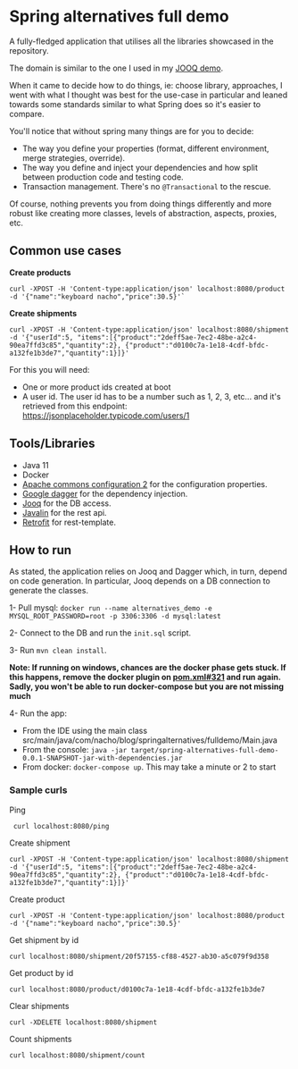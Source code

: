 

# Spring alternatives full demo

A fully-fledged application that utilises all the libraries showcased in the repository.

The domain is similar to the one I used in my [JOOQ demo](https://github.com/nacho270/db-libraries-demos).

When it came to decide how to do things, ie: choose library, approaches, I went with what I thought was best for the use-case in particular and leaned towards some standards similar to what Spring does so it's easier to compare. 

You'll notice that without spring many things are for you to decide:
- The way you define your properties (format, different environment, merge strategies, override).
- The way you define and inject your dependencies and how split between production code and testing code.
- Transaction management. There's no `@Transactional` to the rescue.

Of course, nothing prevents you from doing things differently and more robust like creating more classes, levels of abstraction, aspects, proxies, etc.

## Common use cases

**Create products**
```console
curl -XPOST -H 'Content-type:application/json' localhost:8080/product -d '{"name":"keyboard nacho","price":30.5}'`
```
**Create shipments**
```console
curl -XPOST -H 'Content-type:application/json' localhost:8080/shipment -d '{"userId":5, "items":[{"product":"2deff5ae-7ec2-48be-a2c4-90ea7ffd3c85","quantity":2}, {"product":"d0100c7a-1e18-4cdf-bfdc-a132fe1b3de7","quantity":1}]}'
```
For this you will need:
  - One or more product ids created at boot
  - A user id. The user id has to be a number such as 1, 2, 3, etc... and it's retrieved from this endpoint: https://jsonplaceholder.typicode.com/users/1

## Tools/Libraries

- Java 11
- Docker
- [Apache commons configuration 2](https://github.com/nacho270/spring-alternatives/tree/master/properties/apache-commons-properties-demo) for the configuration properties.
- [Google dagger](https://github.com/nacho270/spring-alternatives/tree/master/dependency-injection/dagger-dependency-injection-demo) for the dependency injection.
- [Jooq](https://github.com/nacho270/spring-alternatives/tree/master/database/jooq-demo) for the DB access.
- [Javalin](https://github.com/nacho270/spring-alternatives/tree/master/rest-apis/javalin-restapi-demo) for the rest api.
- [Retrofit](https://github.com/nacho270/spring-alternatives/tree/master/rest-templates/retrofit-demo) for rest-template.

## How to run

As stated, the application relies on Jooq and Dagger which, in turn, depend on code generation. In particular, Jooq depends on a DB connection to generate the classes.

1- Pull mysql: `docker run --name alternatives_demo -e MYSQL_ROOT_PASSWORD=root -p 3306:3306 -d mysql:latest` 

2- Connect to the DB and run the `init.sql` script.

3- Run `mvn clean install`. 

**Note: If running on windows, chances are the docker phase gets stuck. If this happens, remove the docker plugin on [pom.xml#321](https://github.com/nacho270/spring-alternatives/blob/10a29fc5624c5fac8d4dc34871eb3e01347fd71b/spring-alternatives-full-demo/pom.xml#L321) and run again. Sadly, you won't be able to run docker-compose but you are not missing much**

4- Run the app:

   - From the IDE using the main class src/main/java/com/nacho/blog/springalternatives/fulldemo/Main.java
   - From the console: `java -jar target/spring-alternatives-full-demo-0.0.1-SNAPSHOT-jar-with-dependencies.jar`
   - From docker: `docker-compose up`. This may take a minute or 2 to start

### Sample curls

Ping
```console
 curl localhost:8080/ping
 ```
Create shipment
```console
curl -XPOST -H 'Content-type:application/json' localhost:8080/shipment -d '{"userId":5, "items":[{"product":"2deff5ae-7ec2-48be-a2c4-90ea7ffd3c85","quantity":2}, {"product":"d0100c7a-1e18-4cdf-bfdc-a132fe1b3de7","quantity":1}]}'
```
Create product
```console
curl -XPOST -H 'Content-type:application/json' localhost:8080/product -d '{"name":"keyboard nacho","price":30.5}'
```
Get shipment by id
```console
curl localhost:8080/shipment/20f57155-cf88-4527-ab30-a5c079f9d358
```
Get product by id
```console
curl localhost:8080/product/d0100c7a-1e18-4cdf-bfdc-a132fe1b3de7
```
Clear shipments
```console
curl -XDELETE localhost:8080/shipment
```
Count shipments
```console
curl localhost:8080/shipment/count
```
